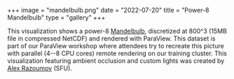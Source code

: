 +++
image = "mandelbulb.png"
date = "2022-07-20"
title = "Power-8 Mandelbulb"
type = "gallery"
+++

This visualization shows a power-8 [Mandelbulb](https://en.wikipedia.org/wiki/Mandelbulb), discretized at
800^3 (15MB file in compressed NetCDF) and rendered with ParaView. This dataset is part of our ParaView
workshop where attendees try to recreate this picture with parallel (4--8 CPU cores) remote rendering on our
training cluster. This visualization featuring ambient occlusion and custom lights was created by
[Alex Razoumov](mailto:alexeir@sfu.ca) (SFU).

